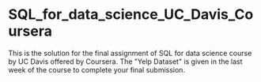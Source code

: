 # SQL_for_data_science_UC_Davis_Coursera
This is the solution for the final assignment of SQL for data science course by UC Davis offered by Coursera.
The "Yelp Dataset" is given in the last week of the course to complete your final submission.

